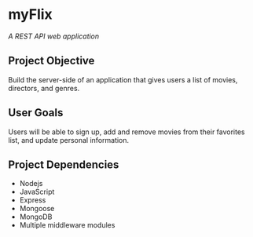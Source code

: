 # myFlix 
*A REST API web application*

## Project Objective
Build the server-side of an application that gives users a list of movies, directors, and genres. 

## User Goals
Users will be able to sign up, add and remove movies from their favorites list, and update personal information.
 
## Project Dependencies
* Nodejs
* JavaScript
* Express
* Mongoose
* MongoDB
* Multiple middleware modules
